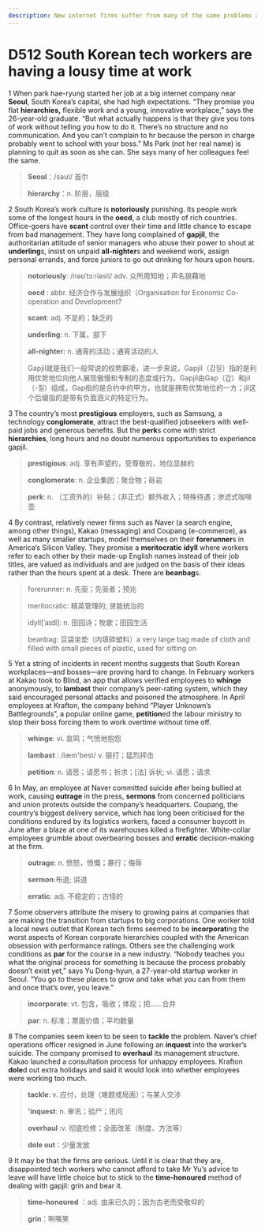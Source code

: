 ```yaml
---
description: New internet firms suffer from many of the same problems as old corporate giants
---
```


# D512 South Korean tech workers are having a lousy time at work
1 When park hae-ryung started her job at a big internet company near **Seoul**, South Korea’s capital, she had high expectations. “They promise you flat **hierarchies,** flexible work and a young, innovative workplace,” says the 26-year-old graduate. “But what actually happens is that they give you tons of work without telling you how to do it. There’s no structure and no communication. And you can’t complain to hr because the person in charge probably went to school with your boss.” Ms Park (not her real name) is planning to quit as soon as she can. She says many of her colleagues feel the same.

> **Seoul**：/səʊl/ 首尔
>
> **hierarchy**：n. 阶层，层级
>

2 South Korea’s work culture is **notoriously** punishing. Its people work some of the longest hours in the **oecd**, a club mostly of rich countries. Office-goers have **scant** control over their time and little chance to escape from bad management. They have long complained of **gapjil**, the authoritarian attitude of senior managers who abuse their power to shout at **underling**s, insist on unpaid **all-nighter**s and weekend work, assign personal errands, and force juniors to go out drinking for hours upon hours.

> **notoriously**: /nəʊˈtɔːriəsli/ adv. 众所周知地；声名狼藉地
>
> **oecd** : abbr. 经济合作与发展组织（Organisation for Economic Co-operation and Development?
>
> **scant**: adj. 不足的；缺乏的
>
> **underling**: n. 下属，部下
>
> **all-nighter:** n. 通宵的活动；通宵活动的人
>
> Gapjil就是我们一般常说的权势霸凌，进一步来说，Gapjil（갑질）指的是利用优势地位向他人展现傲慢和专制的态度或行为。Gapjil由Gap（갑）和jil（-질）组成，Gap指的是合约中的甲方，也就是拥有优势地位的一方；jil这个后缀指的是带有负面涵义的特定行为。
>

3 The country’s most **prestigious** employers, such as Samsung, a technology **conglomerate**, attract the best-qualified jobseekers with well-paid jobs and generous benefits. But the **perk**s come with strict **hierarchies**, long hours and no doubt numerous opportunities to experience gapjil.

> **prestigious**: adj. 享有声望的，受尊敬的，地位显赫的
>
> **conglomerate**: n. 企业集团；聚合物；砾岩
>
> **perk**: n. （工资外的）补贴；（非正式）额外收入；特殊待遇；渗滤式咖啡壶
>

4 By contrast, relatively newer firms such as Naver (a search engine, among other things), Kakao (messaging) and Coupang (e-commerce), as well as many smaller startups, model themselves on their **forerunner**s in America’s Silicon Valley. They promise a **meritocratic idyll** where workers refer to each other by their made-up English names instead of their job titles, are valued as individuals and are judged on the basis of their ideas rather than the hours spent at a desk. There are **beanbag**s.

> forerunner: n. 先驱；先驱者；预兆
>
> meritocratic: 精英管理的; 贤能统治的
>
> idyll[ˈaɪdl]: n. 田园诗；牧歌；田园生活
>
> beanbag: 豆袋坐垫（内填碎塑料）a very large bag made of cloth and filled with small pieces of plastic, used for sitting on
>

5 Yet a string of incidents in recent months suggests that South Korean workplaces—and bosses—are proving hard to change. In February workers at Kakao took to Blind, an app that allows verified employees to **whinge** anonymously, to **lambast** their company’s peer-rating system, which they said encouraged personal attacks and poisoned the atmosphere. In April employees at Krafton, the company behind “Player Unknown’s Battlegrounds”, a popular online game, **petition**ed the labour ministry to stop their boss forcing them to work overtime without time off.

> **whinge**: vi. 哀鸣；气愤地抱怨
>
> **lambast** : /læm'best/  v. 狠打；猛烈抨击
>
> **petition**: n. 请愿；请愿书；祈求；[法] 诉状; vi. 请愿；请求
>

6 In May, an employee at Naver committed suicide after being bullied at work, causing **outrage** in the press, **sermons** from concerned politicians and union protests outside the company’s headquarters. Coupang, the country’s biggest delivery service, which has long been criticised for the conditions endured by its logistics workers, faced a consumer boycott in June after a blaze at one of its warehouses killed a firefighter. White-collar employees grumble about overbearing bosses and **erratic** decision-making at the firm.

> **outrage**: n. 愤怒，愤慨；暴行；侮辱
>
> **sermon**:布道; 讲道
>
> **erratic**: adj. 不稳定的；古怪的
>

7 Some observers attribute the misery to growing pains at companies that are making the transition from startups to big corporations. One worker told a local news outlet that Korean tech firms seemed to be **incorporat**ing the worst aspects of Korean corporate hierarchies coupled with the American obsession with performance ratings. Others see the challenging work conditions as **par** for the course in a new industry. “Nobody teaches you what the original process for something is because the process probably doesn’t exist yet,” says Yu Dong-hyun, a 27-year-old startup worker in Seoul. “You go to these places to grow and take what you can from them and once that’s over, you leave.”

> **incorporate**: vt. 包含，吸收；体现；把……合并
>
> **par**: n. 标准；票面价值；平均数量
>

8 The companies seem keen to be seen to **tackle** the problem. Naver’s chief operations officer resigned in June following an **inquest** into the worker’s suicide. The company promised to **overhaul** its management structure. Kakao launched a consultation process for unhappy employees. Krafton **dole**d out extra holidays and said it would look into whether employees were working too much.

> **tackle**: v. 应付，处理（难题或局面）；与某人交涉
>
> **'inquest**: n. 审讯；验尸；讯问
>
> **overhaul** :v. 彻底检修；全面改革（制度、方法等）
>
> **dole out**：少量发放
>

9 It may be that the firms are serious. Until it is clear that they are, disappointed tech workers who cannot afford to take Mr Yu’s advice to leave will have little choice but to stick to the **time-honoured** method of dealing with gapjil: grin and bear it.

> **time-honoured** ：adj. 由来已久的；因为古老而受敬仰的
>
> **grin**：咧嘴笑
>

